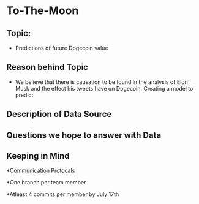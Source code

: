 # To-The-Moon

## Topic:

* Predictions of future Dogecoin value 

## Reason behind Topic

* We believe that there is causation to be found in the analysis of Elon Musk and the effect his tweets have on Dogecoin. Creating a model to predict 

## Description of Data Source

## Questions we hope to answer with Data



## Keeping in Mind

*Communication Protocals

*One branch per team member

*Atleast 4 commits per member by July 17th

